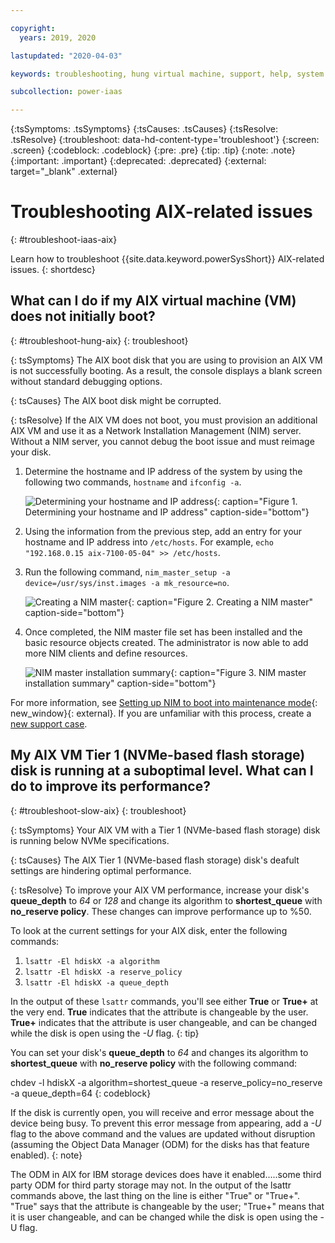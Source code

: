 ```yaml
---

copyright:
  years: 2019, 2020

lastupdated: "2020-04-03"

keywords: troubleshooting, hung virtual machine, support, help, system management services, SMS, object data manager, improving performance, suboptimal

subcollection: power-iaas

---
```


{:tsSymptoms: .tsSymptoms}
{:tsCauses: .tsCauses}
{:tsResolve: .tsResolve}
{:troubleshoot: data-hd-content-type='troubleshoot'}
{:screen: .screen}
{:codeblock: .codeblock}
{:pre: .pre}
{:tip: .tip}
{:note: .note}
{:important: .important}
{:deprecated: .deprecated}
{:external: target="_blank" .external}

# Troubleshooting AIX-related issues
{: #troubleshoot-iaas-aix}

Learn how to troubleshoot {{site.data.keyword.powerSysShort}} AIX-related issues.
{: shortdesc}

## What can I do if my AIX virtual machine (VM) does not initially boot?
{: #troubleshoot-hung-aix}
{: troubleshoot}

{: tsSymptoms}
The AIX boot disk that you are using to provision an AIX VM is not successfully booting. As a result, the console displays a blank screen without standard debugging options.

{: tsCauses}
The AIX boot disk might be corrupted.

{: tsResolve}
If the AIX VM does not boot, you must provision an additional AIX VM and use it as a Network Installation Management (NIM) server. Without a NIM server, you cannot debug the boot issue and must reimage your disk.

1. Determine the hostname and IP address of the system by using the following two commands, `hostname` and `ifconfig -a`.

    ![Determining your hostname and IP address](./images/terminal-aix-hostname.png "Determining your hostname and IP address"){: caption="Figure 1. Determining your hostname and IP address" caption-side="bottom"}

2. Using the information from the previous step, add an entry for your hostname and IP address into `/etc/hosts`. For example, `echo "192.168.0.15 aix-7100-05-04" >> /etc/hosts`.

3. Run the following command, `nim_master_setup -a device=/usr/sys/inst.images -a mk_resource=no`.

    ![Creating a NIM master](./images/terminal-aix-nim.png "Creating a NIM master"){: caption="Figure 2. Creating a NIM master" caption-side="bottom"}

4. Once completed, the NIM master file set has been installed and the basic resource objects created. The administrator is now able to add more NIM clients and define resources.

    ![NIM master installation summary](./images/terminal-aix-nim-summary.png "NIM master installation summary"){: caption="Figure 3. NIM master installation summary" caption-side="bottom"}

For more information, see [Setting up NIM to boot into maintenance mode](https://www.ibm.com/support/pages/setting-nim-boot-maintenance-mode){: new_window}{: external}. If you are unfamiliar with this process, create a [new support case](/docs/power-iaas?topic=power-iaas-getting-help-and-support).

## My AIX VM Tier 1 (NVMe-based flash storage) disk is running at a suboptimal level. What can I do to improve its performance?
{: #troubleshoot-slow-aix}
{: troubleshoot}

{: tsSymptoms}
Your AIX VM with a Tier 1 (NVMe-based flash storage) disk is running below NVMe specifications.

{: tsCauses}
The AIX Tier 1 (NVMe-based flash storage) disk's deafult settings are hindering optimal performance.

{: tsResolve}
To improve your AIX VM performance, increase your disk's **queue_depth** to *64* or *128* and change its algorithm to **shortest_queue** with **no_reserve policy**. These changes can improve performance up to %50.

To look at the current settings for your AIX disk, enter the following commands:

1. `lsattr -El hdiskX -a algorithm`
2. `lsattr -El hdiskX -a reserve_policy`
3. `lsattr -El hdiskX -a queue_depth`

In the output of these `lsattr` commands, you'll see either **True** or **True+** at the very end. **True** indicates that the attribute is changeable by the user. **True+** indicates that the attribute is user changeable, and can be changed while the disk is open using the *-U* flag.
{: tip}

You can set your disk's **queue_depth** to *64* and changes its algorithm to **shortest_queue** with **no_reserve policy** with the following command:

chdev -l hdiskX -a algorithm=shortest_queue -a reserve_policy=no_reserve -a queue_depth=64
{: codeblock}

If the disk is currently open, you will receive and error message about the device being busy. To prevent this error message from appearing, add a *-U* flag to the above command and the values are updated without disruption (assuming the Object Data Manager (ODM) for the disks has that feature enabled).
{: note}


The ODM in AIX for IBM storage devices does have it enabled.....some third party ODM for third party storage may not.   In the output of the lsattr commands above, the last thing on the line is either "True" or "True+".  "True" says that the attribute is changeable by the user; "True+" means that it is user changeable, and can be changed while the disk is open using the -U flag.